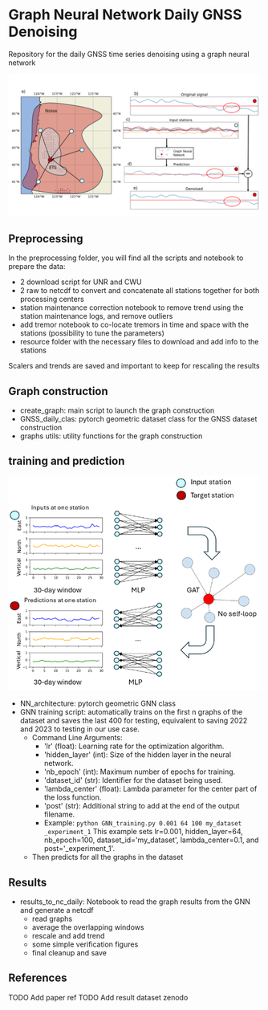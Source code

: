 # Graph Neural Network Daily GNSS Denoising
Repository for the daily GNSS time series denoising using a graph neural network

![overview of denoising](/assets/overview.png "Overview")

## Preprocessing
In the preprocessing folder, you will find all the scripts and notebook to prepare the data:
* 2 download script for UNR and CWU
* 2 raw to netcdf to convert and concatenate all stations together for both processing centers
* station maintenance correction notebook to remove trend using the station maintenance logs, and remove outliers
* add tremor notebook to co-locate tremors in time and space with the stations (possibility to tune the parameters)
* resource folder with the necessary files to download and add info to the stations  

Scalers and trends are saved and important to keep for rescaling the results

## Graph construction
* create_graph: main script to launch the graph construction
* GNSS_daily_clas: pytorch geometric dataset class for the GNSS dataset construction
* graphs utils: utility functions for the graph construction

## training and prediction
![GNN architecture](/assets/GNN.png "GNN architecture")
* NN_architecture: pytorch geometric GNN class
* GNN training script: automatically trains on the first n graphs of the dataset and saves the last 400 for testing, equivalent to saving 2022 and 2023 to testing in our use case.
  * Command Line Arguments:
    * 'lr' (float): Learning rate for the optimization algorithm.
    * 'hidden_layer' (int): Size of the hidden layer in the neural network.
    * 'nb_epoch' (int): Maximum number of epochs for training.
    * 'dataset_id' (str): Identifier for the dataset being used.
    * 'lambda_center' (float): Lambda parameter for the center part of the loss function.
    * 'post' (str): Additional string to add at the end of the output filename.
    * Example:
              `
              python GNN_training.py 0.001 64 100 my_dataset _experiment_1
              `
              This example sets lr=0.001, hidden_layer=64, nb_epoch=100, dataset_id='my_dataset',
              lambda_center=0.1, and post='_experiment_1'.
  * Then predicts for all the graphs in the dataset
## Results
* results_to_nc_daily: Notebook to read the graph results from the GNN and generate a netcdf
  * read graphs
  * average the overlapping windows
  * rescale and add trend
  * some simple verification figures
  * final cleanup and save
## References
TODO Add paper ref
TODO Add result dataset zenodo